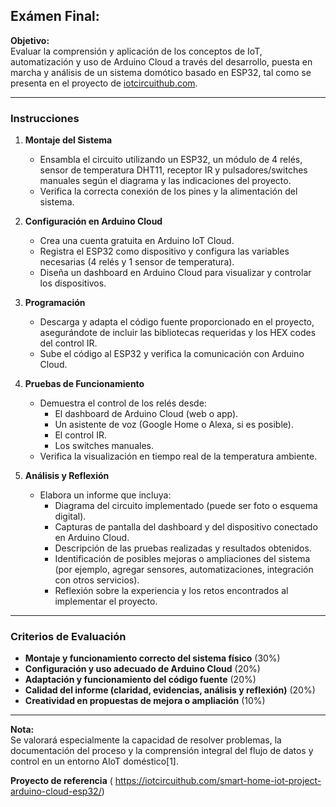 ## Exámen Final:

**Objetivo:**  
Evaluar la comprensión y aplicación de los conceptos de IoT, automatización y uso de Arduino Cloud a través del desarrollo, puesta en marcha y análisis de un sistema domótico basado en ESP32, tal como se presenta en el proyecto de [iotcircuithub.com](https://iotcircuithub.com/smart-home-iot-project-arduino-cloud-esp32/).

---

### Instrucciones

1. **Montaje del Sistema**
   - Ensambla el circuito utilizando un ESP32, un módulo de 4 relés, sensor de temperatura DHT11, receptor IR y pulsadores/switches manuales según el diagrama y las indicaciones del proyecto.
   - Verifica la correcta conexión de los pines y la alimentación del sistema.

2. **Configuración en Arduino Cloud**
   - Crea una cuenta gratuita en Arduino IoT Cloud.
   - Registra el ESP32 como dispositivo y configura las variables necesarias (4 relés y 1 sensor de temperatura).
   - Diseña un dashboard en Arduino Cloud para visualizar y controlar los dispositivos.

3. **Programación**
   - Descarga y adapta el código fuente proporcionado en el proyecto, asegurándote de incluir las bibliotecas requeridas y los HEX codes del control IR.
   - Sube el código al ESP32 y verifica la comunicación con Arduino Cloud.

4. **Pruebas de Funcionamiento**
   - Demuestra el control de los relés desde:
     - El dashboard de Arduino Cloud (web o app).
     - Un asistente de voz (Google Home o Alexa, si es posible).
     - El control IR.
     - Los switches manuales.
   - Verifica la visualización en tiempo real de la temperatura ambiente.

5. **Análisis y Reflexión**
   - Elabora un informe que incluya:
     - Diagrama del circuito implementado (puede ser foto o esquema digital).
     - Capturas de pantalla del dashboard y del dispositivo conectado en Arduino Cloud.
     - Descripción de las pruebas realizadas y resultados obtenidos.
     - Identificación de posibles mejoras o ampliaciones del sistema (por ejemplo, agregar sensores, automatizaciones, integración con otros servicios).
     - Reflexión sobre la experiencia y los retos encontrados al implementar el proyecto.

---

### Criterios de Evaluación

- **Montaje y funcionamiento correcto del sistema físico** (30%)
- **Configuración y uso adecuado de Arduino Cloud** (20%)
- **Adaptación y funcionamiento del código fuente** (20%)
- **Calidad del informe (claridad, evidencias, análisis y reflexión)** (20%)
- **Creatividad en propuestas de mejora o ampliación** (10%)

---

**Nota:**  
Se valorará especialmente la capacidad de resolver problemas, la documentación del proceso y la comprensión integral del flujo de datos y control en un entorno AIoT doméstico[1].

**Proyecto de referencia**
( https://iotcircuithub.com/smart-home-iot-project-arduino-cloud-esp32/)
